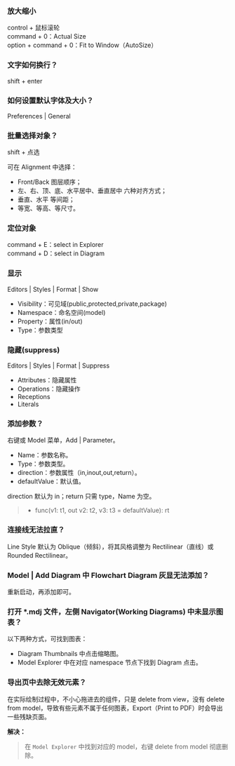 ### 放大缩小
control + 鼠标滚轮  
command + 0：Actual Size  
option + command + 0：Fit to Window（AutoSize）  

### 文字如何换行？
shift + enter

### 如何设置默认字体及大小？
Preferences | General 

### 批量选择对象？
shift + 点选

可在 Alignment 中选择：

- Front/Back 图层顺序；  
- 左、右、顶、底、水平居中、垂直居中 六种对齐方式；  
- 垂直、水平 等间距；  
- 等宽、等高、等尺寸。

### 定位对象
command + E：select in Explorer  
command + D：select in Diagram  

### 显示
Editors | Styles | Format | Show

- Visibility：可见域(public,protected,private,package)  
- Namespace：命名空间(model)  
- Property：属性(in/out)  
- Type：参数类型  

### 隐藏(suppress)
Editors | Styles | Format | Suppress

- Attributes：隐藏属性  
- Operations：隐藏操作  
- Receptions  
- Literals  

### 添加参数？
右键或 Model 菜单，Add | Parameter。

- Name：参数名称。  
- Type：参数类型。  
- direction：参数属性（in,inout,out,return）。  
- defaultValue：默认值。

direction 默认为 in；return 只需 type，Name 为空。

> + func(v1: t1, out v2: t2, v3: t3 = defaultValue): rt

### 连接线无法拉直？
Line Style 默认为 Oblique（倾斜），将其风格调整为 Rectilinear（直线）或 Rounded Rectilinear。

### Model | Add Diagram 中 Flowchart Diagram 灰显无法添加？
重新启动，再添加即可。

### 打开 *.mdj 文件，左侧 Navigator(Working Diagrams) 中未显示图表？
以下两种方式，可找到图表：

- Diagram Thumbnails 中点击缩略图。  
- Model Explorer 中在对应 namespace 节点下找到 Diagram 点击。  

### 导出页中去除无效元素？
在实际绘制过程中，不小心拖进去的组件，只是 delete from view，没有 delete from model，导致有些元素不属于任何图表，Export（Print to PDF）时会导出一些残缺页面。

**解决：**

> 在 `Model Explorer` 中找到对应的 model，右键 delete from model 彻底删除。
